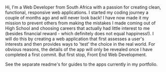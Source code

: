 Hi, I'm a Web Developer from South Africa with a passion for creating clean, functional, responsive web applications. I started my coding journey a couple of months ago and will never look back! I have now made it my mission to prevent others from making the mistakes I made coming out of High School and choosing careers that actually had little interest to me (besides financial reward - which definitely does not equal happiness!). I will do this by creating a web application that first assesses a user's interests and then provides ways to 'test' the choice in the real world. For obvious reasons, the details of the app will only be revealed once I have completed a first commit. But first stop, Front End Web Development.

See the separate readme's for guides to the apps currently in my portfolio.
